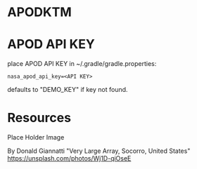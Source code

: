 APODKTM
=======

APOD API KEY
============

place APOD API KEY in ~/.gradle/gradle.properties:

```
nasa_apod_api_key=<API KEY>
```

defaults to "DEMO_KEY" if key not found.


Resources
=========

Place Holder Image

By Donald Giannatti
"Very Large Array, Socorro, United States"
https://unsplash.com/photos/Wj1D-qiOseE